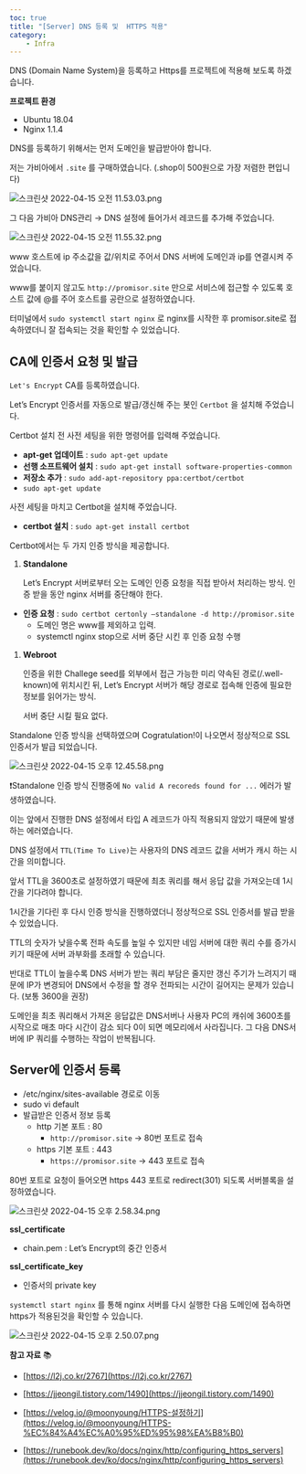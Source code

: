 ```yaml
---
toc: true
title: "[Server] DNS 등록 및  HTTPS 적용"
category:
    - Infra
---
```


DNS $($Domain Name System)을 등록하고 Https를 프로젝트에 적용해 보도록 하겠습니다.

**프로젝트 환경**

- Ubuntu 18.04
- Nginx 1.1.4

DNS를 등록하기 위해서는 먼저 도메인을 발급받아야 합니다. 

저는 가비아에서 `.site` 를 구매하였습니다. $($.shop이 500원으로 가장 저렴한 편입니다)

![스크린샷 2022-04-15 오전 11.53.03.png](https://i.imgur.com/Mi2hYCI.png)

그 다음 가비아 DNS관리 → DNS 설정에 들어가서 레코드를 추가해 주었습니다.

![스크린샷 2022-04-15 오전 11.55.32.png](https://i.imgur.com/nHBCjCP.png)

www 호스트에 ip 주소값을 값/위치로 주어서 DNS 서버에 도메인과 ip를 연결시켜 주었습니다.

www를 붙이지 않고도 `http://promisor.site` 만으로 서비스에 접근할 수 있도록 호스트 값에 @를 주어 호스트를 공란으로 설정하였습니다.

터미널에서 `sudo systemctl start nginx` 로 nginx를 시작한 후 promisor.site로 접속하였더니 잘 접속되는 것을 확인할 수 있었습니다.

## CA에 인증서 요청 및 발급

`Let's Encrypt` CA를 등록하였습니다.

Let’s Encrypt 인증서를 자동으로 발급/갱신해 주는 봇인 `Certbot` 을 설치해 주었습니다.

Certbot 설치 전 사전 세팅을 위한 명령어를 입력해 주었습니다.

- **apt-get 업데이트** : `sudo apt-get update`
- **선행 소프트웨어 설치** : `sudo apt-get install software-properties-common`
- **저장소 추가** : `sudo add-apt-repository ppa:certbot/certbot`
- `sudo apt-get update`

사전 세팅을 마치고 Certbot을 설치해 주었습니다.

- **certbot 설치** : `sudo apt-get install certbot`

Certbot에서는 두 가지 인증 방식을 제공합니다.

1. **Standalone**
    
    Let’s Encrypt 서버로부터 오는 도메인 인증 요청을 직접 받아서 처리하는 방식. 인증 받을 동안 nginx 서버를 중단해야 한다.
    
- **인증 요청** : `sudo certbot certonly —standalone -d http://promisor.site`
    - 도메인 명은 www를 제외하고 입력.
    - systemctl nginx stop으로 서버 중단 시킨 후 인증 요청 수행
1. **Webroot**
    
    인증을 위한 Challege seed를 외부에서 접근 가능한 미리 약속된 경로$($/.well-known)에 위치시킨 뒤, Let’s Encrypt 서버가 해당 경로로 접속해 인증에 필요한 정보를 읽어가는 방식.
    
    서버 중단 시킬 필요 없다.
    

Standalone 인증 방식을 선택하였으며 Cogratulation!이 나오면서 정상적으로 SSL 인증서가 발급 되었습니다.

![스크린샷 2022-04-15 오후 12.45.58.png](https://i.imgur.com/jpIRItr.png)

❗Standalone 인증 방식 진행중에 `No valid A recoreds found for ...` 에러가 발생하였습니다. 

이는 앞에서 진행한 DNS 설정에서 타입 A 레코드가 아직 적용되지 않았기 때문에 발생하는 에러였습니다.

DNS 설정에서 `TTL(Time To Live)`는 사용자의 DNS 레코드 값을 서버가 캐시 하는 시간을 의미합니다.

앞서 TTL을 3600초로 설정하였기 때문에 최초 쿼리를 해서 응답 값을 가져오는데 1시간을 기다려야 합니다. 

1시간을 기다린 후 다시 인증 방식을 진행하였더니 정상적으로 SSL 인증서를 발급 받을수 있었습니다.

TTL의 숫자가 낮을수록 전파 속도를 높일 수 있지만 네임 서버에 대한 쿼리 수를 증가시키기 때문에 서버 과부화를 초래할 수 있습니다. 

반대로 TTL이 높을수록 DNS 서버가 받는 쿼리 부담은 줄지만 갱신 주기가 느려지기 때문에 IP가 변경되어 DNS에서 수정을 할 경우 전파되는 시간이 길어지는 문제가 있습니다. $($보통 3600을 권장)

도메인을 최초 쿼리해서 가져온 응답값은 DNS서버나 사용자 PC의 캐쉬에 3600초를  시작으로 매초 마다 시간이 감소 되다 0이 되면 메모리에서 사라집니다. 그 다음 DNS서버에 IP 쿼리를 수행하는 작업이 반복됩니다.

## Server에 인증서 등록

- /etc/nginx/sites-available 경로로 이동
- sudo vi default
- 발급받은 인증서 정보 등록
    - http 기본 포트 : 80
        - `http://promisor.site` → 80번 포트로 접속
    - https 기본 포트 : 443
        - `https://promisor.site` → 443 포트로 접속

80번 포트로 요청이 들어오면 https 443 포트로 redirect$($301) 되도록 서버블록을 설정하였습니다.

![스크린샷 2022-04-15 오후 2.58.34.png](https://i.imgur.com/DPWg0nV.png)

**ssl_certificate**

- chain.pem : Let’s Encrypt의 중간 인증서

**ssl_certificate_key**

- 인증서의 private key

`systemctl start nginx` 를 통해 nginx 서버를 다시 실행한 다음 도메인에 접속하면 https가 적용된것을 확인할 수 있습니다.

![스크린샷 2022-04-15 오후 2.50.07.png](https://i.imgur.com/ZFH2bLX.png)

**참고 자료** 📚

- [https://l2j.co.kr/2767](https://l2j.co.kr/2767)

- [https://jjeongil.tistory.com/1490](https://jjeongil.tistory.com/1490)

- [https://velog.io/@moonyoung/HTTPS-설정하기](https://velog.io/@moonyoung/HTTPS-%EC%84%A4%EC%A0%95%ED%95%98%EA%B8%B0)

- [https://runebook.dev/ko/docs/nginx/http/configuring_https_servers](https://runebook.dev/ko/docs/nginx/http/configuring_https_servers)